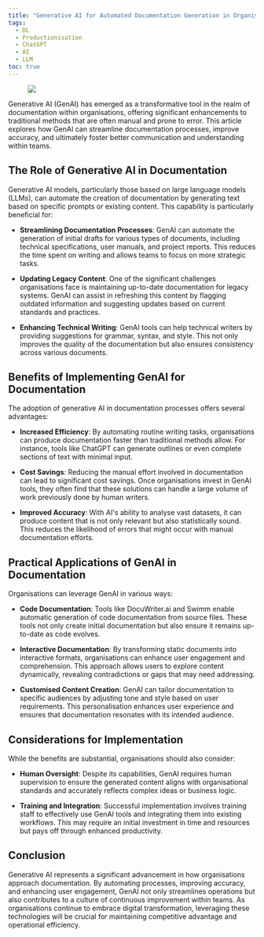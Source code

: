 ```yaml
---
title: "Generative AI for Automated Documentation Generation in Organisations"
tags:
  - DL
  - Productionisation
  - ChatGPT
  - AI
  - LLM
toc: true
---
```

<figure>
	<a href=""><img src="https://images.pexels.com/photos/3861969/pexels-photo-3861969.jpeg?auto=compress"></a>
</figure>

Generative AI (GenAI) has emerged as a transformative tool in the realm of documentation within organisations, offering significant enhancements to traditional methods that are often manual and prone to error. This article explores how GenAI can streamline documentation processes, improve accuracy, and ultimately foster better communication and understanding within teams.

## The Role of Generative AI in Documentation

Generative AI models, particularly those based on large language models (LLMs), can automate the creation of documentation by generating text based on specific prompts or existing content. This capability is particularly beneficial for:

- **Streamlining Documentation Processes**: GenAI can automate the generation of initial drafts for various types of documents, including technical specifications, user manuals, and project reports. This reduces the time spent on writing and allows teams to focus on more strategic tasks.

- **Updating Legacy Content**: One of the significant challenges organisations face is maintaining up-to-date documentation for legacy systems. GenAI can assist in refreshing this content by flagging outdated information and suggesting updates based on current standards and practices.

- **Enhancing Technical Writing**: GenAI tools can help technical writers by providing suggestions for grammar, syntax, and style. This not only improves the quality of the documentation but also ensures consistency across various documents.

## Benefits of Implementing GenAI for Documentation

The adoption of generative AI in documentation processes offers several advantages:

- **Increased Efficiency**: By automating routine writing tasks, organisations can produce documentation faster than traditional methods allow. For instance, tools like ChatGPT can generate outlines or even complete sections of text with minimal input.

- **Cost Savings**: Reducing the manual effort involved in documentation can lead to significant cost savings. Once organisations invest in GenAI tools, they often find that these solutions can handle a large volume of work previously done by human writers.

- **Improved Accuracy**: With AI's ability to analyse vast datasets, it can produce content that is not only relevant but also statistically sound. This reduces the likelihood of errors that might occur with manual documentation efforts.

## Practical Applications of GenAI in Documentation

Organisations can leverage GenAI in various ways:

- **Code Documentation**: Tools like DocuWriter.ai and Swimm enable automatic generation of code documentation from source files. These tools not only create initial documentation but also ensure it remains up-to-date as code evolves.

- **Interactive Documentation**: By transforming static documents into interactive formats, organisations can enhance user engagement and comprehension. This approach allows users to explore content dynamically, revealing contradictions or gaps that may need addressing.

- **Customised Content Creation**: GenAI can tailor documentation to specific audiences by adjusting tone and style based on user requirements. This personalisation enhances user experience and ensures that documentation resonates with its intended audience.

## Considerations for Implementation

While the benefits are substantial, organisations should also consider:

- **Human Oversight**: Despite its capabilities, GenAI requires human supervision to ensure the generated content aligns with organisational standards and accurately reflects complex ideas or business logic.

- **Training and Integration**: Successful implementation involves training staff to effectively use GenAI tools and integrating them into existing workflows. This may require an initial investment in time and resources but pays off through enhanced productivity.

## Conclusion

Generative AI represents a significant advancement in how organisations approach documentation. By automating processes, improving accuracy, and enhancing user engagement, GenAI not only streamlines operations but also contributes to a culture of continuous improvement within teams. As organisations continue to embrace digital transformation, leveraging these technologies will be crucial for maintaining competitive advantage and operational efficiency.
